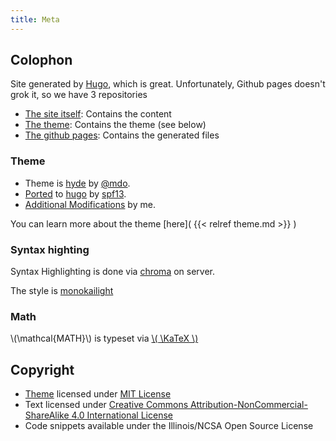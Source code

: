 ```yaml
---
title: Meta
---
```


## Colophon

Site generated by [Hugo](https://github.com/gohugoio/hugo), which is great. 
Unfortunately, Github pages doesn't grok it, so we have 3 repositories

- [The site itself](https://github.com/aDotInTheVoid/site): Contains the content
- [The theme](https://github.com/aDotInTheVoid/hyde): Contains the theme (see below)
- [The github pages](https://github.com/aDotInTheVoid/aDotInTheVoid.github.io): Contains the generated files

### Theme
- Theme is [hyde](https://hyde.getpoole.com/) by [@mdo](https://twitter.com/mdo). 
- [Ported](https://github.com/spf13/hyde) to [hugo](https://gohugo.io/) by [spf13](https://spf13.com/).
- [Additional Modifications](https://github.com/aDotInTheVoid/hyde) by me.

You can learn more about the theme [here]( {{< relref theme.md >}} )

### Syntax highting

Syntax Highlighting is done via [chroma](https://github.com/alecthomas/chroma) on server.

The style is [monokailight](https://xyproto.github.io/splash/docs/longer/monokailight.html)

### Math
\\(\mathcal{MATH}\\) is typeset via [\\( \KaTeX \\)](https://katex.org)

## Copyright
- [Theme](https://github.com/aDotInTheVoid/hyde) licensed under [MIT License](https://github.com/aDotInTheVoid/hyde/blob/master/LICENSE.md)
- Text licensed under [Creative Commons Attribution-NonCommercial-ShareAlike 4.0 International License](https://creativecommons.org/licenses/by-nc-sa/4.0/)
- Code snippets available under the Illinois/NCSA Open Source License
